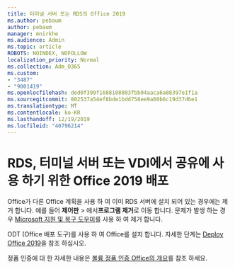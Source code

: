 ```yaml
---
title: 터미널 서버 또는 RDS의 Office 2019
ms.author: pebaum
author: pebaum
manager: mnirkhe
ms.audience: Admin
ms.topic: article
ROBOTS: NOINDEX, NOFOLLOW
localization_priority: Normal
ms.collection: Adm_O365
ms.custom:
- "3487"
- "9001419"
ms.openlocfilehash: ded0f399f1688108803fbb04aaca6a88397e1f1a
ms.sourcegitcommit: 802537a54ef8bde1bdd758ee9a60b6c19d37d6e1
ms.translationtype: MT
ms.contentlocale: ko-KR
ms.lasthandoff: 12/19/2019
ms.locfileid: "40796214"
---
```

# <a name="deploying-office-2019-for-shared-use-on-rds-terminal-server-or-vdi"></a>RDS, 터미널 서버 또는 VDI에서 공유에 사용 하기 위한 Office 2019 배포

Office가 다른 Office 계획을 사용 하 여 이미 RDS 서버에 설치 되어 있는 경우에는 제거 합니다. 예를 들어 **제어판** > 에서**프로그램 제거**로 이동 합니다. 문제가 발생 하는 경우 [Microsoft 지원 및 복구 도우미](https://aka.ms/SARA-OfficeUninstall-Alchemy)를 사용 하 여 제거 합니다. 

ODT (Office 배포 도구)를 사용 하 여 Office를 설치 합니다. 자세한 단계는 [Deploy Office 2019](https://docs.microsoft.com/deployoffice/office2019/deploy)을 참조 하십시오.

정품 인증에 대 한 자세한 내용은 [볼륨 정품 인증 Office의 개요](https://docs.microsoft.com/deployoffice/vlactivation/plan-volume-activation-of-office)를 참조 하세요.